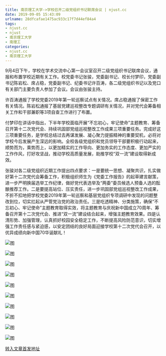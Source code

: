 ```yaml
---
title: 南京理工大学->学校召开二级党组织书记联席会议 | njust.cc
date: 2019-09-05 15:43:09
urlname: 28dfcafae1475ac933c17f7d44ef84a4
tags: 
- njust.cc
- njust
- 南京理工大学
- 南理工
categories:
- njust.cc
- 南京理工大学
---
```



9月4日下午，学校在学术交流中心第一会议室召开二级党组织书记联席会议，通报和布置学校近期有关工作。校党委书记张骏，党委副书记、校长付梦印，党委副书记陈岩松、席占稳，党委副书记、纪委书记许百涛，各二级党组织书记以及党口有关部门主要负责人参加了会议。会议由张骏主持。

许百涛通报了学校党委2019年第一轮巡察试点有关情况。席占稳通报了保密工作有关情况。陈岩松通报了基层党建巡视整改专题调研有关情况，并对党代会筹备相关工作和干部兼职等3项自查工作进行了布置。

付梦印在讲话中指出，下半年学校面临开展“不忘初心，牢记使命”主题教育、筹备召开第十二次党代会、持续巩固部党组巡视整改工作成果三项重要任务。完成好这三项重要任务，是学校总结过去再谋发展、凝心聚力提振精神的重要契机，必将对学校今后发展产生深远的影响。全校各级党组织和党员领导干部要积极行动起来，顺势而为，乘势而上，以更加精实的工作导向、更加务实的工作态度、更加严实的工作作风，打好攻坚战，推动学校高质量发展，助推学校“双一流”建设取得新成效。

张骏对各二级党组织近期工作提出四点要求：一是要统一思想、凝聚共识，扎实做好第十二次党代会筹备工作，积极组织师生为《党委工作报告》的起草建言献策，进一步严明换届选举工作纪律，做好党代表选举及“两委”委员候选人预备人选的酝酿推荐工作。二是要提高站位、压实责任，进一步巩固部党组巡视整改工作成果，不折不扣地把学校党委2019年第一轮巡察和基层党组织专项调研中发现的问题整改到位，切实扛起从严管党治党的政治责任。三是吃透精神、分类施策，确保“不忘初心、牢记使命”主题教育取得实效，将主题教育与庆祝新中国成立70周年、筹备召开第十二次党代会、推进“双一流”建设结合起来，增强主题教育效果。四是认清形势、加强管理，认真抓好校园安全稳定工作，不断提高风险防范意识，切实增强工作责任感与紧迫感，以安定团结的良好局面迎接学校第十二次党代会召开，以优异成绩向新中国70华诞献礼！



![图](http://zs.njust.edu.cn/_upload/article/images/5d/99/ae0b7b6748009741aed570f19f63/a90f48cd-1998-40f3-9247-f3d3ca402a09.jpg)

![图](http://zs.njust.edu.cn/_upload/article/images/5d/99/ae0b7b6748009741aed570f19f63/cf5a9d39-e35a-4e8e-a931-0a213733f23b.jpg)

![图](http://zs.njust.edu.cn/_upload/article/images/5d/99/ae0b7b6748009741aed570f19f63/17e70238-2241-4869-815c-adea9c6bda85.jpg)

![图](http://zs.njust.edu.cn/_upload/article/images/5d/99/ae0b7b6748009741aed570f19f63/eec944ee-3588-40ca-8240-43cc36a6e67a.jpg)

![图](http://zs.njust.edu.cn/_upload/article/images/5d/99/ae0b7b6748009741aed570f19f63/49412af7-ca2d-4910-9e0e-9279ae8d6ff3.jpg)

![图](http://zs.njust.edu.cn/_upload/article/images/5d/99/ae0b7b6748009741aed570f19f63/96009149-edf1-4758-9f7a-1e32528c4281.jpg)

![图](http://zs.njust.edu.cn/_upload/article/images/5d/99/ae0b7b6748009741aed570f19f63/49b91e01-4044-42df-a4f6-efc2446363af.jpg)

![图](http://zs.njust.edu.cn/_upload/article/images/5d/99/ae0b7b6748009741aed570f19f63/785c2e79-411b-4dd2-aac8-288aab2d5649.jpg)

![图](http://zs.njust.edu.cn/_upload/article/images/5d/99/ae0b7b6748009741aed570f19f63/6fcb3e24-8390-4b4b-9a89-e71e9eab3f59.jpg)

![图](http://zs.njust.edu.cn/_upload/article/images/5d/99/ae0b7b6748009741aed570f19f63/5be3351d-4ce9-46d2-9001-bfd687396ab3.jpg)

[转入文章首发地址](http://zs.njust.edu.cn/29/a2/c4621a207266/page.htm)